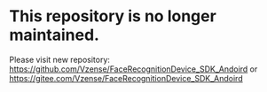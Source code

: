 # This repository is no longer maintained.
Please visit new repository: https://github.com/Vzense/FaceRecognitionDevice_SDK_Andoird or 
https://gitee.com/Vzense/FaceRecognitionDevice_SDK_Andoird

